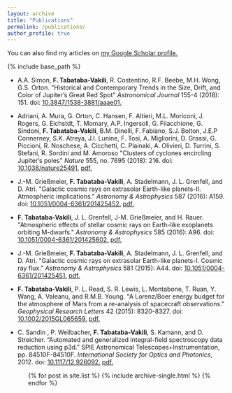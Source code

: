 ```yaml
---
layout: archive
title: "Publications"
permalink: /publications/
author_profile: true
---
```


You can also find my articles on <u><a href="https://scholar.google.com/citations?user=-UscFxcAAAAJ&hl=en">my Google Scholar profile</a>.</u>


{% include base_path %}


* A.A. Simon, <b>F. Tabataba-Vakili</b>, R. Costentino, R.F. Beebe, M.H. Wong, G.S. Orton. "Historical and Contemporary Trends in the Size, Drift, and Color of Jupiter’s Great Red Spot" <i>Astronomical Journal</i> 155-4 (2018): 151. doi: <u><a href="https://doi.org/10.3847/1538-3881/aaae01">10.3847/1538-3881/aaae01</a>.</u>  
* Adriani, A. Mura, G. Orton, C. Hansen, F. Altieri, M.L. Moriconi, J. Rogers, G. Eichstdt, T. Momary, A.P. Ingersoll, G. Filacchione, G. Sindoni, <b>F. Tabataba-Vakili</b>, B.M. Dinelli, F. Fabiano, S.J. Bolton, J.E.P Connerney, S.K. Atreya, J.I. Lunine, F. Tosi, A. Migliorini, D. Grassi, G. Piccioni, R. Noschese, A. Cicchetti, C. Plainaki, A. Olivieri, D. Turrini, S. Stefani, R. Sordini and M. Amoroso "Clusters of cyclones encircling Jupiter’s poles" <i>Nature</i> 555, no. 7695 (2018): 216. doi: <u><a href="https://doi.org/10.1038/nature25491">10.1038/nature25491</a>.</u>  <u><a href="https://authors.library.caltech.edu/83934/7/nature25491-s1.zip">pdf</a>.</u> 
* J.-M. Grießmeier, <b>F. Tabataba-Vakili</b>, A. Stadelmann, J. L. Grenfell, and D. Atri. "Galactic cosmic rays on extrasolar Earth-like planets-II. Atmospheric implications." <i>Astronomy & Astrophysics</i> 587 (2016): A159. doi: <u><a href="https://doi.org/10.1051/0004-6361/201425452">10.1051/0004-6361/201425452</a>.</u>  <u><a href="https://tabataba.github.io/files/aa25452-14-jm2.pdf">pdf</a>.</u>
* <b>F. Tabataba-Vakili</b>, J. L. Grenfell, J-M. Grießmeier, and H. Rauer. "Atmospheric effects of stellar cosmic rays on Earth-like exoplanets orbiting M-dwarfs." <i>Astronomy & Astrophysics</i> 585 (2016): A96. doi: <u><a href="https://doi.org/10.1051/0004-6361/201425602">10.1051/0004-6361/201425602</a>.</u> <u><a href="https://tabataba.github.io/files/aa25602-14.pdf">pdf</a>.</u>
* J.-M. Grießmeier, <b>F. Tabataba-Vakili</b>, A. Stadelmann, J. L. Grenfell, and D. Atri. "Galactic cosmic rays on extrasolar Earth-like planets-I. Cosmic ray flux." <i>Astronomy & Astrophysics</i> 581 (2015): A44. doi: <u><a href="https://doi.org/10.1051/0004-6361/201425451">10.1051/0004-6361/201425451</a>.</u> <u><a href="https://tabataba.github.io/files/aa25451-14-jm1.pdf">pdf</a>.</u>
* <b>F. Tabataba-Vakili</b>, P. L. Read, S. R. Lewis, L. Montabone, T. Ruan, Y. Wang, A. Valeanu, and R.M.B. Young. "A Lorenz/Boer energy budget for the atmosphere of Mars from a re-analysis of spacecraft observations." <i>Geophysical Research Letters</i> 42 (2015): 8320-8327. doi: <u><a href="https://doi.org/10.1002/2015GL065659">10.1002/2015GL065659</a>.</u>  <u><a href="https://tabataba.github.io/files/grl53594.pdf">pdf</a>.</u>
* C. Sandin , P. Weilbacher, <b>F. Tabataba-Vakili</b>, S. Kamann, and O. Streicher. “Automated and generalized integral-field spectroscopy data reduction using p3d.” SPIE Astronomical Telescopes+Instrumentation, pp. 84510F-84510F. <i>International Society for Optics and Photonics</i>, 2012. doi: <u><a href="https://doi.org/10.1117/12.926092">10.1117/12.926092</a>.</u>  <u><a href="https://p3d.sourceforge.io/sandin_2012_ProcSPIE_8451.pdf">pdf</a>.</u>



  <ul>{% for post in site.list %}
    {% include archive-single.html %}
  {% endfor %}</ul>

<!--
{% for post in site.publications reversed %}
  {% include archive-single-cv.html %}
{% endfor %}
-->


